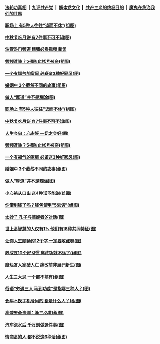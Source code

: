 ####  [法轮功真相](../../../../basic/blob/master/README.md?t=09082301) &nbsp;|&nbsp; [九评共产党](../../../../9ping.md/blob/master/README.md?t=09082301) &nbsp;|&nbsp; [解体党文化](../../../../jtdwh.md/blob/master/README.md?t=09082301)  &nbsp;|&nbsp; [共产主义的终极目的](../../../../gczydzjmd.md/blob/master/README.md?t=09082301) &nbsp;|&nbsp; [魔鬼在统治我们的世界](../../../../mgztzwmdsj.md/blob/master/README.md?t=09082301) 

#### [职场上 有5种人往往“退而不休”(组图)](../pages/p8/1016060.md?t=09082301) 

#### [中秋节吃月饼 有7件事不可不知(图)](../pages/p8/1016192.md?t=09082301) 

#### [油管热门频道 翻墙必看视频 新闻](http://45.76.130.85:81/youtube.html?09082301)

#### [频频遭骇？5招防止帐号被盗(组图)](../pages/p8/1015692.md?t=09082301) 

#### [一个有福气的家庭 必备这3种好家风(图)](../pages/p8/1015992.md?t=09082301) 

#### [婚姻中 3个截然不同的故事(组图)](../pages/p8/1015874.md?t=09082301) 

#### [做人“厚道”并不是糊涂(图)](../pages/p8/1015911.md?t=09082301) 

#### [职场上 有5种人往往“退而不休”(组图)](../pages/p8/1016060.md?t=09082301) 

#### [中秋节吃月饼 有7件事不可不知(图)](../pages/p8/1016192.md?t=09082301) 

#### [人生金句：心态好 一切才会好(图)](../pages/p8/1016169.md?t=09082301) 

#### [频频遭骇？5招防止帐号被盗(组图)](../pages/p8/1015692.md?t=09082301) 

#### [一个有福气的家庭 必备这3种好家风(图)](../pages/p8/1015992.md?t=09082301) 

#### [婚姻中 3个截然不同的故事(组图)](../pages/p8/1015874.md?t=09082301) 

#### [做人“厚道”并不是糊涂(图)](../pages/p8/1015911.md?t=09082301) 

#### [小心祸从口出 这4种话不能说(组图)](../pages/p8/1015727.md?t=09082301) 

#### [你儹到钱了吗？钱包使用“5忌讳”(组图)](../pages/p8/1015691.md?t=09082301) 

#### [太妙了 孔子与捕蝉者的对话(图)](../pages/p8/1016022.md?t=09082301) 

#### [世上高智慧的人仅有1% 他们有16种共同特征(图)](../pages/p8/1015958.md?t=09082301) 

#### [让你人生顺畅的12个字 一定要收藏喔(图)](../pages/p8/1015909.md?t=09082301) 

#### [养成这10个好习惯 离成功就不远了(组图)](../pages/p8/1015957.md?t=09082301) 

#### [糜烂富人家破人亡 痛改前非展开新生(图)](../pages/p8/1015765.md?t=09082301) 

#### [人生三大忌 一个都不能有(组图)](../pages/p8/1015363.md?t=09082301) 

#### [俗语“穷遇三人 马到功成”是指哪三种人？(图)](../pages/p8/1015899.md?t=09082301) 

#### [长年不换手机号码的 都是什么人？(组图)](../pages/p8/1015862.md?t=09082301) 

#### [高速安全法则：逢三必进(组图)](../pages/p8/1015688.md?t=09082301) 

#### [汽车泡水后 千万别做这件事(图)](../pages/p8/1015519.md?t=09082301) 

#### [情商高的人 都不说这6种话(组图)](../pages/p8/1014601.md?t=09082301) 

<img src='http://gfw-breaker.win/goodnews/indexes/p8.md' width='0px' height='0px'/>
